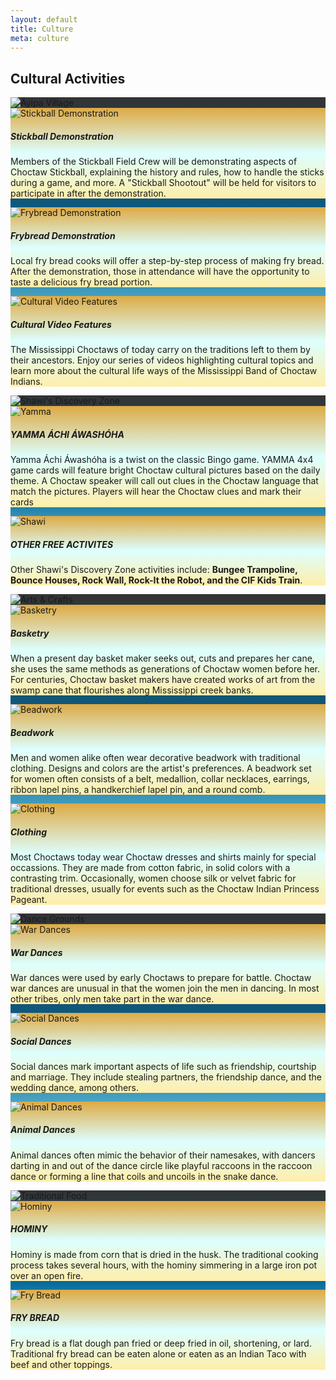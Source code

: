 ```yaml
---
layout: default
title: Culture
meta: culture
---
```

<section class="basket-bg">
  <div class="container">
    <h1 class="display-1 shadow-text lh-1">Cultural Activities</h1>
    <!--<img src="../assets/img/culture-banner.webp" class="img-fluid pb-5">-->
    <div class="card mb-3 card-blue-border" style="background: linear-gradient(#333,#069,#bff);">
      <img src="../assets/img/logos/ayipa.webp" class="card-img-top" alt="Áyipa Village">
      <div class="card-body text-center">
        <div class="row row-cols-1 row-cols-md-3 g-3">
          <div class="col">
            <div class="card card-gold-border h-100" style="background:linear-gradient(#da4,#dff,#fea);">
              <img src="../assets/img/stickball-demo.webp" class="card-img-top" alt="Stickball Demonstration">
              <div class="card-body text-dark">
                <h5 class="card-title">Stickball Demonstration</h5>
                <p class="card-text">Members of the Stickball Field Crew will be demonstrating aspects of Choctaw Stickball, explaining the history and rules, how to handle the sticks during a game, and more. A "Stickball Shootout" will be held for visitors to participate in after the demonstration.</p>
              </div>
            </div>
          </div>
          <div class="col">
            <div class="card card-gold-border h-100" style="background:linear-gradient(#da4,#dff,#fea);">
              <img src="../assets/img/frybread-making.webp" class="card-img-top" alt="Frybread Demonstration">
              <div class="card-body text-dark">
                <h5 class="card-title">Frybread Demonstration</h5>
                <p class="card-text">Local fry bread cooks will offer a step-by-step process of making fry bread. After the demonstration, those in attendance will have the opportunity to taste a delicious fry bread portion.</p>
              </div>
            </div>
          </div>
          <div class="col">
            <div class="card card-gold-border h-100" style="background:linear-gradient(#da4,#dff,#fea);">
              <img src="../assets/img/logos/cultural-video.webp" class="card-img-top" alt="Cultural Video Features">
              <div class="card-body text-dark">
                <h5 class="card-title">Cultural Video Features</h5>
                <p class="card-text">The Mississippi Choctaws of today carry on the traditions left to them by their ancestors. Enjoy our series of videos highlighting cultural topics and learn more about the cultural life ways of the Mississippi Band of Choctaw Indians.</p>
              </div>
            </div>
          </div>
        </div>
      </div>
    </div>
    <div class="card mb-3 card-blue-border" style="background: linear-gradient(#333,#069,#bff);">
      <img src="../assets/img/svg/shawi.svg" class="card-img-top" alt="Shawi's Discovery Zone">
      <div class="card-body text-center">
        <div class="row row-cols-1 row-cols-md-2 g-3">
          <div class="col">
            <div class="card card-gold-border h-100" style="background:linear-gradient(#da4,#dff,#fea);">
              <img src="../assets/img/yamma.webp" class="card-img-top" alt="Yamma">
              <div class="card-body text-dark">
                <h5 class="card-title">YAMMA ÁCHI ÁWASHÓHA</h5>
                <p class="card-text">Yamma Áchi Áwashóha is a twist on the classic Bingo game. YAMMA 4x4 game cards will feature bright Choctaw cultural pictures based on the daily theme. A Choctaw speaker will call out clues in the Choctaw language that match the pictures. Players will hear the Choctaw clues and mark their cards</p>
              </div>
            </div>
          </div>
          <div class="col">
            <div class="card card-gold-border h-100" style="background:linear-gradient(#da4,#dff,#fea);">
              <img src="../assets/img/shawi.webp" class="card-img-top" alt="Shawi">
              <div class="card-body text-dark">
                <h5 class="card-title">OTHER FREE ACTIVITES</h5>
                <p class="card-text">Other Shawi's Discovery Zone activities include: <strong>Bungee Trampoline, Bounce Houses, Rock Wall, Rock-It the Robot, and the CIF Kids Train</strong>.</p>
              </div>
            </div>
          </div>
        </div>
      </div>
    </div>
    <div class="card mb-3 card-blue-border" style="background: linear-gradient(#333,#069,#bff);">
      <img src="../assets/img/svg/arts.svg" class="card-img-top" alt="Arts & Crafts">
      <div class="card-body text-center">
        <div class="row row-cols-1 row-cols-sm-2 row-cols-md-3 g-3">
          <div class="col">
            <div class="card card-gold-border h-100" style="background:linear-gradient(#da4,#dff,#fea);">
              <img src="../assets/img/basket.webp" class="card-img-top" alt="Basketry">
              <div class="card-body text-dark">
                <h5 class="card-title">Basketry</h5>
                <p class="card-text">When a present day basket maker seeks out, cuts and prepares her cane, she uses the same methods as generations of Choctaw women before her. For centuries, Choctaw basket makers have created works of art from the swamp cane that flourishes along Mississippi creek banks.</p>
              </div>
            </div>
          </div>
          <div class="col">
            <div class="card card-gold-border h-100" style="background:linear-gradient(#da4,#dff,#fea);">
              <img src="../assets/img/beadwork.webp" class="card-img-top" alt="Beadwork">
              <div class="card-body text-dark">
                <h5 class="card-title">Beadwork</h5>
                <p class="card-text">Men and women alike often wear decorative beadwork with traditional clothing. Designs and colors are the artist's preferences. A beadwork set for women often consists of a belt, medallion, collar necklaces, earrings, ribbon lapel pins, a handkerchief lapel pin, and a round comb.</p>
              </div>
            </div>
          </div>
          <div class="col">
            <div class="card card-gold-border h-100" style="background:linear-gradient(#da4,#dff,#fea);">
              <img src="../assets/img/clothing.webp" class="card-img-top" alt="Clothing">
              <div class="card-body text-dark">
                <h5 class="card-title">Clothing</h5>
                <p class="card-text">Most Choctaws today wear Choctaw dresses and shirts mainly for special occassions. They are made from cotton fabric, in solid colors with a contrasting trim. Occasionally, women choose silk or velvet fabric for traditional dresses, usually for events such as the Choctaw Indian Princess Pageant.</p>
              </div>
            </div>
          </div>
        </div>
      </div>
    </div>
    <div class="card mb-3 card-blue-border" style="background: linear-gradient(#333,#069,#bff);">
      <img src="../assets/img/svg/dancegrounds.svg" class="card-img-top" alt="Dance Grounds">
      <div class="card-body text-center">
        <div class="row row-cols-1 row-cols-sm-2 row-cols-md-3 g-3">
          <div class="col">
            <div class="card card-gold-border h-100" style="background:linear-gradient(#da4,#dff,#fea);">
              <img src="../assets/img/war.webp" class="card-img-top" alt="War Dances">
              <div class="card-body text-dark">
                <h5 class="card-title">War Dances</h5>
                <p class="card-text">War dances were used by early Choctaws to prepare for battle. Choctaw war dances are unusual in that the women join the men in dancing. In most other tribes, only men take part in the war dance.</p>
              </div>
            </div>
          </div>
          <div class="col">
            <div class="card card-gold-border h-100" style="background:linear-gradient(#da4,#dff,#fea);">
              <img src="../assets/img/social.webp" class="card-img-top" alt="Social Dances">
              <div class="card-body text-dark">
                <h5 class="card-title">Social Dances</h5>
                <p class="card-text">Social dances mark important aspects of life such as friendship, courtship and marriage. They include stealing partners, the friendship dance, and the wedding dance, among others.</p>
              </div>
            </div>
          </div>
          <div class="col">
            <div class="card card-gold-border h-100" style="background:linear-gradient(#da4,#dff,#fea);">
              <img src="../assets/img/animal.webp" class="card-img-top" alt="Animal Dances">
              <div class="card-body text-dark">
                <h5 class="card-title">Animal Dances</h5>
                <p class="card-text">Animal dances often mimic the behavior of their namesakes, with dancers darting in and out of the dance circle like playful raccoons in the raccoon dance or forming a line that coils and uncoils in the snake dance.</p>
              </div>
            </div>
          </div>
        </div>
      </div>
    </div>
    <div class="card mb-3 card-blue-border" style="background: linear-gradient(#333,#069,#bff);">
      <img src="../assets/img/svg/food.svg" class="card-img-top" alt="Traditional Food">
      <div class="card-body text-center">
        <div class="row row-cols-1 row-cols-md-2 g-3">
          <div class="col">
            <div class="card card-gold-border h-100" style="background:linear-gradient(#da4,#dff,#fea);">
              <img src="../assets/img/hominy.webp" class="card-img-top" alt="Hominy">
              <div class="card-body text-dark">
                <h5 class="card-title">HOMINY</h5>
                <p class="card-text">Hominy is made from corn that is dried in the husk. The traditional cooking process takes several hours, with the hominy simmering in a large iron pot over an open fire.</p>
              </div>
            </div>
          </div>
          <div class="col">
            <div class="card card-gold-border h-100" style="background:linear-gradient(#da4,#dff,#fea);">
              <img src="../assets/img/frybread.webp" class="card-img-top" alt="Fry Bread">
              <div class="card-body text-dark">
                <h5 class="card-title">FRY BREAD</h5>
                <p class="card-text">Fry bread is a flat dough pan fried or deep fried in oil, shortening, or lard. Traditional fry bread can be eaten alone or eaten as an Indian Taco with beef and other toppings.</p>
              </div>
            </div>
          </div>
        </div>
      </div>
    </div>
  </div>
</section>
